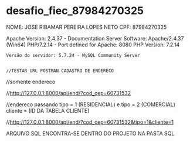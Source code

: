 # desafio_fiec_87984270325  
NOME: JOSE RIBAMAR PEREIRA LOPES NETO
CPF: 87984270325 

Apache Version:
    2.4.37  - Documentation
Server Software:
    Apache/2.4.37 (Win64) PHP/7.2.14 - Port defined for Apache: 8080
PHP Version:
    7.2.14 
    
    Versão do servidor: 5.7.24 - MySQL Community Server
    
    
    //TESTAR URL POSTMAN CADASTRO DE ENDERECO
//somente endereco

//http://127.0.0.1:8000/api/end/?cod_cep=60731532

//endereco passando tipo = 1 (RESIDENCIAL) e tipo = 2 (COMERCIAL) cliente = (ID DA TABELA CLIENTE)

//http://127.0.0.1:8000/api/end/?cod_cep=60731532&tipo=1&cliente=1

ARQUIVO SQL ENCONTRA-SE DENTRO DO PROJETO NA PASTA SQL
